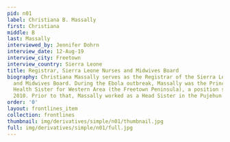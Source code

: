 ```yaml
---
pid: n01
label: Christiana B. Massally
first: Christiana
middle: B
last: Massally
interviewed_by: Jennifer Dohrn
interview_date: 12-Aug-19
interview_city: Freetown
interview_country: Sierra Leone
title: Registrar, Sierra Leone Nurses and Midwives Board
biography: Christiana Massally serves as the Registrar of the Sierra Leone Nurses
  and Midwives Board. During the Ebola outbreak, Massally was the Principal Public
  Health Sister for Western Area (the Freetown Peninsula), a position she held from
  2010. Prior to that, Massally worked as a Head Sister in the Pujehun District.
order: '0'
layout: frontlines_item
collection: frontlines
thumbnail: img/derivatives/simple/n01/thumbnail.jpg
full: img/derivatives/simple/n01/full.jpg
---
```

